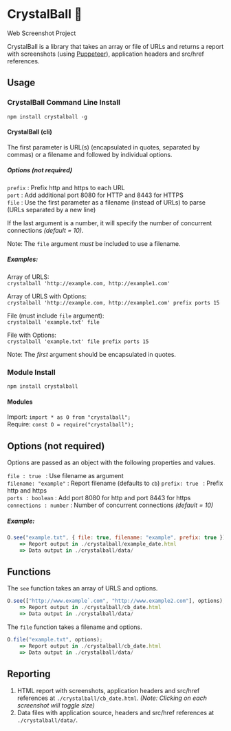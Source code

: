 # CrystalBall 🔮

Web Screenshot Project

CrystalBall is a library that takes an array or file of URLs and returns a report with screenshots (using [Puppeteer](https://developers.google.com/web/tools/puppeteer/)), application headers and src/href references. 

## Usage
### CrystalBall Command Line Install   

`npm install crystalball -g`  

#### CrystalBall (cli)

The first parameter is URL(s) (encapsulated in quotes, separated by commas) or a filename and followed by individual options. 

##### Options (not required)

`prefix` : Prefix http and https to each URL  
`port` : Add additional port 8080 for HTTP and 8443 for HTTPS  
`file` : Use the first parameter as a filename (instead of URLs) to parse (URLs separated by a new line)

If the last argument is a number, it will specify the number of concurrent connections *(default = 10)*. 

Note: The `file` argument _must_ be included to use a filename. 

##### Examples:

Array of URLS:  
`crystalball 'http://example.com, http://example1.com'`  

Array of URLS with Options:  
`crystalball 'http://example.com, http://example1.com' prefix ports 15` 

File (must include `file` argument):  
`crystalball 'example.txt' file`   

File with Options:  
`crystalball 'example.txt' file prefix ports 15`  

Note: The _first_ argument should be encapsulated in quotes. 

### Module Install

`npm install crystalball`

#### Modules

Import: `import * as O from "crystalball";`  
Require: `const O = require("crystalball");`

## Options (not required)

Options are passed as an object with the following properties and values. 

`file : true ` : Use filename as argument  
`filename: "example"` :  Report filename (defaults to `cb`)
`prefix: true ` : Prefix http and https  
`ports : boolean` : Add port 8080 for http and port 8443 for https  
`connections : number` : Number of concurrent connections *(default = 10)*

##### Example:

```javascript
O.see("example.txt", { file: true, filename: "example", prefix: true });
    => Report output in ./crystalball/example_date.html
    => Data output in ./crystalball/data/
```

## Functions

The `see` function takes an array of URLS and options. 

```javascript
O.see(["http://www.example`.com", "http://www.example2.com"], options);
    => Report output in ./crystalball/cb_date.html
    => Data output in ./crystalball/data/
```

The `file` function takes a filename and options. 

```javascript
O.file("example.txt", options);
    => Report output in ./crystalball/cb_date.html
    => Data output in ./crystalball/data/
```

## Reporting

1. HTML report with screenshots, application headers and src/href references at `./crystalball/cb_date.html`. *(Note: Clicking on each screenshot will toggle size)*
2. Data files with application source, headers and src/href references at `./crystalball/data/`.


